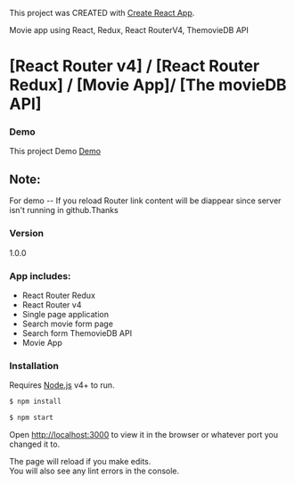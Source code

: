 This project was CREATED with [Create React App](https://github.com/facebookincubator/create-react-app).

Movie app using React, Redux, React RouterV4, ThemovieDB API 

# [React Router v4] / [React Router Redux] / [Movie App]/ [The movieDB API] 

### Demo
This project Demo [Demo](https://rahadkc.github.io/movish/)
## Note:
For demo -- If you reload Router link content will be diappear since server isn't running in github.Thanks 

### Version
1.0.0

### App includes:
 * React Router Redux
 * React Router v4
 * Single page application 
 * Search movie form page 
 * Search form ThemovieDB API
 * Movie App



### Installation

Requires [Node.js](https://nodejs.org/) v4+ to run.

```sh
$ npm install
```
```sh
$ npm start
```

Open [http://localhost:3000](http://localhost:3000) to view it in the browser or whatever port you changed it to.

The page will reload if you make edits.<br>
You will also see any lint errors in the console.
